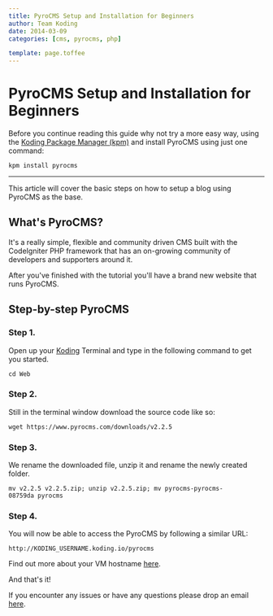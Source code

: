 ```yaml
---
title: PyroCMS Setup and Installation for Beginners
author: Team Koding
date: 2014-03-09
categories: [cms, pyrocms, php]

template: page.toffee
---
```


# PyroCMS Setup and Installation for Beginners

Before you continue reading this guide why not try a more easy way, using the [Koding Package Manager (kpm)](http://learn.koding.com/guides/getting-started-kpm/) and install PyroCMS using just one command:

```
kpm install pyrocms
```

***

This article will cover the basic steps on how to setup a blog using PyroCMS as the base.

## What's PyroCMS?

It's a really simple, flexible and community driven CMS built with the CodeIgniter PHP framework that has an on-growing community of developers and supporters around it.

After you've finished with the tutorial you'll have a brand new website that runs PyroCMS.

## Step-by-step PyroCMS

### Step 1.

Open up your [Koding](https://koding.com) Terminal and type in the following command to get you started.

```
cd Web
```

### Step 2.

Still in the terminal window download the source code like so:

```
wget https://www.pyrocms.com/downloads/v2.2.5
```

### Step 3.

We rename the downloaded file, unzip it and rename the newly created folder.

```
mv v2.2.5 v2.2.5.zip; unzip v2.2.5.zip; mv pyrocms-pyrocms-08759da pyrocms
```

### Step 4.

You will now be able to access the PyroCMS by following a similar URL:

```
http://KODING_USERNAME.koding.io/pyrocms
```

Find out more about your VM hostname [here](http://learn.koding.com/faq/vm-hostname/).

And that's it!

If you encounter any issues or have any questions please drop an email [here](mailto:support@koding.com).
